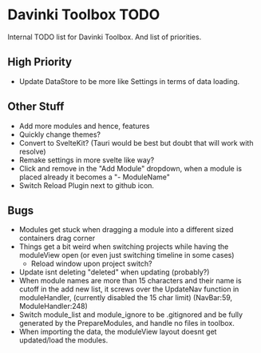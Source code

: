 # Davinki Toolbox TODO  

Internal TODO list for Davinki Toolbox.
And list of priorities.

## High Priority  

- Update DataStore to be more like Settings in terms of data loading.  

## Other Stuff  

- Add more modules and hence, features  
- Quickly change themes?  
- Convert to SvelteKit? (Tauri would be best but doubt that will work with resolve)  
- Remake settings in more svelte like way?  
- Click and remove in the "Add Module" dropdown, when a module is placed already it becomes a "- ModuleName"
- Switch Reload Plugin next to github icon.

## Bugs

- Modules get stuck when dragging a module into a different sized containers drag corner
- Things get a bit weird when switching projects while having the moduleView open (or even just switching timeline in some cases)
    - Reload window upon project switch?
- Update isnt deleting "deleted" when updating (probably?)
- When module names are more than 15 characters and their name is cutoff in the add new list, it screws over the UpdateNav function in moduleHandler, (currently disabled the 15 char limit) (NavBar:59, ModuleHandler:248)
- Switch module_list and module_ignore to be .gitignored and be fully generated by the PrepareModules, and handle no files in toolbox.
- When importing the data, the moduleView layout doesnt get updated/load the modules.
